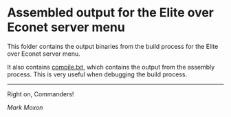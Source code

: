 # Assembled output for the Elite over Econet server menu

This folder contains the output binaries from the build process for the Elite over Econet server menu.

It also contains [compile.txt](compile.txt), which contains the output from the assembly process. This is very useful when debugging the build process.

---

Right on, Commanders!

_Mark Moxon_